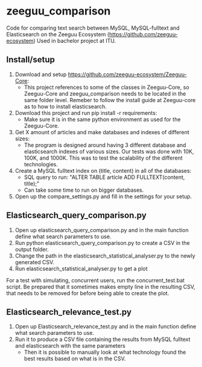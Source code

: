 # zeeguu_comparison
Code for comparing text search between MySQL, MySQL-fulltext and Elasticsearch on the Zeeguu Ecosystem (https://github.com/zeeguu-ecosystem)
Used in bachelor project at ITU.

## Install/setup
1. Download and setup https://github.com/zeeguu-ecosystem/Zeeguu-Core:
    + This project references to some of the classes in Zeeguu-Core, so Zeeguu-Core and zeeguu_comparison needs to be located in the same folder level.
    Remeber to follow the install guide at Zeeguu-core as to how to install elasticsearch. 
2. Download this project and run pip install -r requirements: 
    + Make sure it is in the same python environment as used for the Zeeguu-Core.
3. Get X amount of articles and make databases and indexes of different sizes:
    + The program is designed around having 3 different database and elasticsearch indexes of various sizes. Our tests was done with 10K, 100K, and 1000K. 
    This was to test the scalability of the different technologies. 
4. Create a MySQL fulltext index on (title, content) in all of the databases: 
    + SQL query to run: "ALTER TABLE article ADD FULLTEXT(content, title);"
    + Can take some time to run on bigger databases.
5. Open up the compare_settings.py and fill in the settings for your setup.

## Elasticsearch_query_comparison.py
1. Open up elasticsearch_query_comparison.py and in the main function define what search parameters to use.
2. Run python elasticsearch_query_comparison.py to create a CSV in the output folder.
3. Change the path in the elasticsearch_statistical_analyser.py to the newly generated CSV.
4. Run elasticsearch_statistical_analyser.py to get a plot

For a test with simulating, concurrent users, run the concurrent_test.bat script. Be prepared that it 
sometimes makes empty line in the resulting CSV, that needs to be removed for before being able to create the plot. 

## Elasticsearch_relevance_test.py
1. Open up Elasticsearch_relevance_test.py and in the main function define what search parameters to use.
2. Run it to produce a CSV file containing the results from MySQL fulltext and elasticsearch with the same parameters
    + Then it is possible to manually look at what technology found the best results based on what is in the CSV.   





